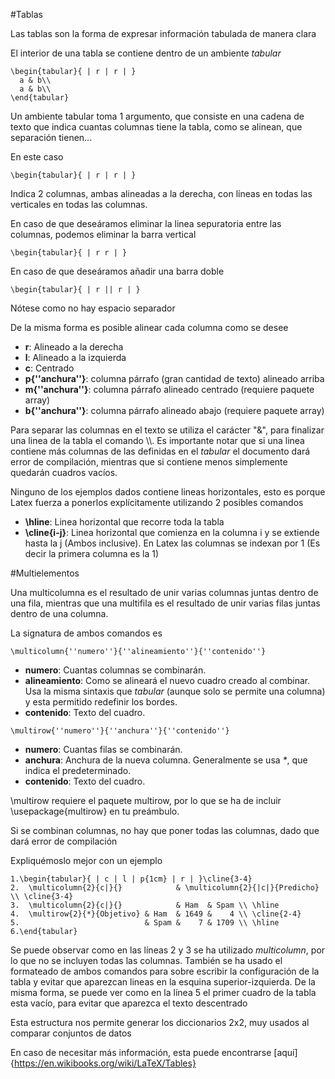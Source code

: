 #Tablas

Las tablas son la forma de expresar información tabulada de manera
clara

El interior de una tabla se contiene dentro de un ambiente *tabular*

```
\begin{tabular}{ | r | r | }
  a & b\\
  a & b\\
\end{tabular}
```

Un ambiente tabular toma 1 argumento, que consiste en una cadena de
texto que indica cuantas columnas tiene la tabla, como se alinean, que
separación tienen...

En este caso

```
\begin{tabular}{ | r | r | }
```

Indica 2 columnas, ambas alineadas a la derecha, con líneas en todas
las verticales en todas las columnas.

En caso de que deseáramos eliminar la linea sepuratoria entre las
columnas, podemos eliminar la barra vertical

```
\begin{tabular}{ | r r | }
```

En caso de que deseáramos añadir una barra doble

```
\begin{tabular}{ | r || r | }
```

Nótese como no hay espacio separador


De la misma forma es posible alinear cada columna como se desee

+   **r**: Alineado a la derecha
+   **l**: Alineado a la izquierda
+   **c**: Centrado
+   **p{''anchura''}**: columna párrafo (gran cantidad de texto) alineado arriba
+   **m{''anchura''}**: columna párrafo alineado centrado (requiere paquete array)
+   **b{''anchura''}**: columna párrafo alineado abajo (requiere paquete array)

Para separar las columnas en el texto se utiliza el carácter "&", para
finalizar una linea de la tabla el comando \\\\. Es importante notar
que si una linea contiene más columnas de las definidas en el
*tabular* el documento dará error de compilación, mientras que si
contiene menos simplemente quedarán cuadros vacíos.

Ninguno de los ejemplos dados contiene lineas horizontales, esto es
porque Latex fuerza a ponerlos explícitamente utilizando 2 posibles
comandos
+ **\hline**: Linea horizontal que recorre toda la tabla
+ **\cline{i-j}**: Linea horizontal que comienza en la columna i y se
  extiende hasta la j (Ambos inclusive). En Latex las columnas se
  indexan por 1 (Es decir la primera columna es la 1)

#Multielementos

Una multicolumna es el resultado de unir varias columnas juntas dentro
de una fila, mientras que una multifila es el resultado de unir
varias filas juntas dentro de una columna.

La signatura de ambos comandos es

```
\multicolumn{''numero''}{''alineamiento''}{''contenido''}
```
+  **numero**: Cuantas columnas se combinarán.
+  **alineamiento**: Como se alineará el nuevo cuadro creado al
   combinar. Usa la misma sintaxis que *tabular* (aunque solo se
   permite una columna) y esta permitido redefinir los bordes.
+  **contenido**: Texto del cuadro.

```
\multirow{''numero''}{''anchura''}{''contenido''}
```
+  **numero**: Cuantas filas se combinarán.
+  **anchura**: Anchura de la nueva columna. Generalmente se usa *\**,
   que indica el predeterminado.
+  **contenido**: Texto del cuadro.

\\multirow requiere el paquete multirow, por lo que se ha de incluir
\usepackage{multirow} en tu preámbulo.

Si se combinan columnas, no hay que poner todas las columnas, dado que
dará error de compilación

Expliquémoslo mejor con un ejemplo

```
1.\begin{tabular}{ | c | l | p{1cm} | r | }\cline{3-4}
2.  \multicolumn{2}{c|}{}            & \multicolumn{2}{|c|}{Predicho} \\ \cline{3-4}
3.  \multicolumn{2}{c|}{}            & Ham  & Spam \\ \hline
4.  \multirow{2}{*}{Objetivo} & Ham  & 1649 &    4 \\ \cline{2-4}
5.                            & Spam &    7 & 1709 \\ \hline
6.\end{tabular}
```

Se puede observar como en las líneas 2 y 3 se ha utilizado
*multicolumn*, por lo que no se incluyen todas las columnas. También
se ha usado el formateado de ambos comandos para sobre escribir la
configuración de la tabla y evitar que aparezcan lineas en la esquina
superior-izquierda. De la misma forma, se puede ver como en la línea 5
el primer cuadro de la tabla esta vacío, para evitar que aparezca el
texto descentrado

Esta estructura nos permite generar los diccionarios 2x2, muy usados
al comparar conjuntos de datos

En caso de necesitar más información, esta puede encontrarse
[aquí]{https://en.wikibooks.org/wiki/LaTeX/Tables}
